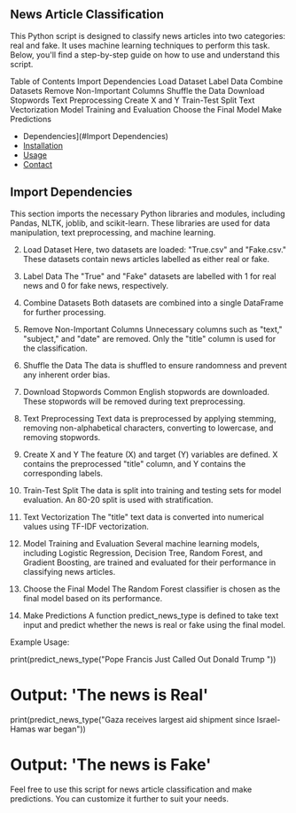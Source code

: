 ## News Article Classification
This Python script is designed to classify news articles into two categories: real and fake. It uses machine learning techniques to perform this task. Below, you'll find a step-by-step guide on how to use and understand this script.

Table of Contents
Import Dependencies
Load Dataset
Label Data
Combine Datasets
Remove Non-Important Columns
Shuffle the Data
Download Stopwords
Text Preprocessing
Create X and Y
Train-Test Split
Text Vectorization
Model Training and Evaluation
Choose the Final Model
Make Predictions


- Dependencies](#Import Dependencies)
- [Installation](#installation)
- [Usage](#usage)
- [Contact](#contact)

  
## Import Dependencies

This section imports the necessary Python libraries and modules, including Pandas, NLTK, joblib, and scikit-learn. These libraries are used for data manipulation, text preprocessing, and machine learning.

2. Load Dataset<a name="load-dataset"></a>
Here, two datasets are loaded: "True.csv" and "Fake.csv." These datasets contain news articles labelled as either real or fake.

3. Label Data<a name="label-data"></a>
The "True" and "Fake" datasets are labelled with 1 for real news and 0 for fake news, respectively.

4. Combine Datasets<a name="combine-datasets"></a>
Both datasets are combined into a single DataFrame for further processing.

5. Remove Non-Important Columns<a name="remove-non-important-columns"></a>
Unnecessary columns such as "text," "subject," and "date" are removed. Only the "title" column is used for the classification.

6. Shuffle the Data<a name="shuffle-the-data"></a>
The data is shuffled to ensure randomness and prevent any inherent order bias.

7. Download Stopwords<a name="download-stopwords"></a>
Common English stopwords are downloaded. These stopwords will be removed during text preprocessing.

8. Text Preprocessing<a name="text-preprocessing"></a>
Text data is preprocessed by applying stemming, removing non-alphabetical characters, converting to lowercase, and removing stopwords.

9. Create X and Y<a name="create-x-and-y"></a>
The feature (X) and target (Y) variables are defined. X contains the preprocessed "title" column, and Y contains the corresponding labels.

10. Train-Test Split<a name="train-test-split"></a>
The data is split into training and testing sets for model evaluation. An 80-20 split is used with stratification.

11. Text Vectorization<a name="text-vectorization"></a>
The "title" text data is converted into numerical values using TF-IDF vectorization.

12. Model Training and Evaluation<a name="model-training-and-evaluation"></a>
Several machine learning models, including Logistic Regression, Decision Tree, Random Forest, and Gradient Boosting, are trained and evaluated for their performance in classifying news articles.

13. Choose the Final Model<a name="choose-the-final-model"></a>
The Random Forest classifier is chosen as the final model based on its performance.

14. Make Predictions<a name="make-predictions"></a>
A function predict_news_type is defined to take text input and predict whether the news is real or fake using the final model.

Example Usage:

print(predict_news_type("Pope Francis Just Called Out Donald Trump "))
# Output: 'The news is Real'

print(predict_news_type("Gaza receives largest aid shipment since Israel-Hamas war began"))
# Output: 'The news is Fake'
Feel free to use this script for news article classification and make predictions. You can customize it further to suit your needs.
